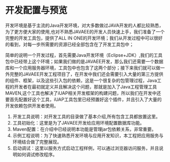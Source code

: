 ﻿
# 开发配置与预览

开发环境是基于主流的Java开发环境，对大多数做过JAVA开发的人都比较熟悉，为了更方便大家的使用,也对不熟悉JAVAEE的开发人员快速上手，我们准备了一个完整的开发工具包，提供了ALL IN ONE的开发环境；我们从开发过程中可以很好的看到，对每一步所需要的资源已经全部包含在了开发工具包中；

简单的说明一个开发过程，首先需要Java开发环境（Eclipse+JDK）,我们的工具包中已经带上这个环境；如果我们做的是JAVAEE开发，那么我们还需要一个数据库和一个应用服务器环境，工具包中也包含了这两个部分；接下来我们就可以做一外完整的JAVAEE开发工程项目了，在开发中我们还会需要引入大量的第三方提供的组件、框架，以及这些引入包的依赖，这是一个很复杂的包管理过程，Java工程的开发者在最初就定义并且解决这个问题，那就是加入了Java工程管理工具MAVEN,这个工具也解决了iUAP相关开发框架的构建问题，所以我们在开发中还要首先配置好这个工具，iUAP工具包里已经预置好这个插件，并且引入了大量的开发依赖包供开发者使用。

1. 开发工具说明：对开发工具的目录做了基本介绍,所有包含工具都放置这里。
2. 工具初始化：这里是为了JAVAEE开发给应用环境配置数据库功能。
3. Maven配置：在介绍中已经说明本功能是管理jar包依赖关系，非常重要。
4. 示例工程说明：为了快速熟悉开发环境与应用开发知识，本工程把应用服务与环境结合做了完整展现。
5. 启动调试：这里以服务方式启动工程样例，可以通过浏览器访问服务，并且说明如何调试修改程序。
